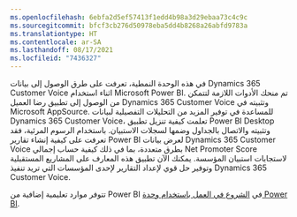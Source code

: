 ```yaml
---
ms.openlocfilehash: 6ebfa2d5ef57413f1edd4b98a3d29ebaa73c4c9c
ms.sourcegitcommit: bfcf3cb276d50978eba5dd4b8268a26abfd9783a
ms.translationtype: HT
ms.contentlocale: ar-SA
ms.lasthandoff: 08/17/2021
ms.locfileid: "7436327"
---
```

في هذه الوحدة النمطية، تعرفت على طرق الوصول إلى بيانات Dynamics 365 Customer Voice اثناء استخدام Microsoft Power BI. تم منحك الأدوات اللازمة لتتمكن من الوصول إلى تطبيق رضا العميل Dynamics 365 Customer Voice وتثبيته في Microsoft AppSource. للمساعدة في توفير المزيد من التحليلات التفصيلية لبيانات Dynamics 365 Customer Voice، تعلمت كيفية تنزيل تطبيق Power BI Desktop وتثبيته والاتصال بالجداول وضمها لسجلات الاستبيان. باستخدام الرسوم المرئية، فقد تعرفت على كيفية إنشاء تقارير Power BI لعرض بيانات Dynamics 365 Customer Voice بطرق متعددة، بما في ذلك كيفية حساب إجمالي Net Promoter Score لاستجابات استبيان المؤسسة. يمكنك الآن تطبيق هذه المعارف على المشاريع المستقبلية وتوفير حل قوي لإعداد التقارير لإحدى المؤسسات التي تريد تنفيذ Dynamics 365 Customer Voice.

تتوفر موارد تعليمية إضافية من Power BI في [الشروع في العمل باستخدام وحدة Power BI](/learn/modules/get-started-with-power-bi/).
